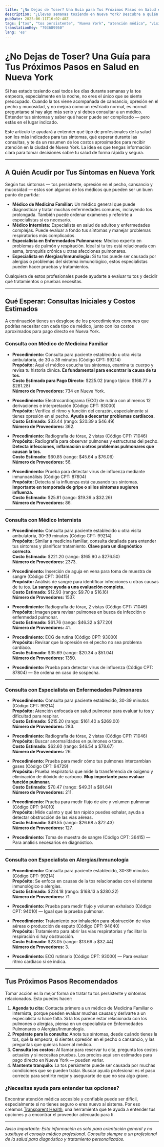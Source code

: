 ```yaml
---
title: "¿No Dejas de Toser? Una Guía para Tus Próximos Pasos en Salud en Nueva York"
description: "¿Llevas semanas tosiendo en Nueva York? Descubre a quién acudir, qué esperar y los costos estimados para tu tratamiento cerca de ti."
pubDate: 2025-06-11T16:02:48Z
tags: ["tos", "tos persistente", "Nueva York", "atención médica", "visita al médico", "opresión en el pecho", "costos médicos"]
translationKey: "703689950"
lang: 'es'
---
```


# ¿No Dejas de Toser? Una Guía para Tus Próximos Pasos en Salud en Nueva York

Si has estado tosiendo casi todos los días durante semanas y la tos empeora, especialmente en la noche, no eres el único que se siente preocupado. Cuando la tos viene acompañada de cansancio, opresión en el pecho y mucosidad, y no mejora como un resfriado normal, es normal preguntarse si hay algo más serio y si debes consultar a un médico. Entender tus síntomas y saber qué hacer puede ser complicado — pero estás en el lugar indicado.

Este artículo te ayudará a entender qué tipo de profesionales de la salud son los más indicados para tus síntomas, qué esperar durante las consultas, y te da un resumen de los costos aproximados para recibir atención en la ciudad de Nueva York. La idea es que tengas información clara para tomar decisiones sobre tu salud de forma rápida y segura.

---

## A Quién Acudir por Tus Síntomas en Nueva York

Según tus síntomas — tos persistente, opresión en el pecho, cansancio y mucosidad — estos son algunos de los médicos que pueden ser un buen punto de partida:

- **Médico de Medicina Familiar:** Un médico general que puede diagnosticar y tratar muchas enfermedades comunes, incluyendo tos prolongada. También puede ordenar exámenes y referirte a especialistas si es necesario.
- **Médico Internista:** Especialista en salud de adultos y enfermedades complejas. Puede evaluar a fondo tus síntomas y manejar problemas respiratorios más complicados.
- **Especialista en Enfermedades Pulmonares:** Médico experto en problemas de pulmón y respiración. Ideal si tu tos está relacionada con asma, bronquitis crónica u otras afecciones pulmonares.
- **Especialista en Alergias/Inmunología:** Si tu tos puede ser causada por alergias o problemas del sistema inmunológico, estos especialistas pueden hacer pruebas y tratamientos.

Cualquiera de estos profesionales puede ayudarte a evaluar tu tos y decidir qué tratamientos o pruebas necesitas.

---

## Qué Esperar: Consultas Iniciales y Costos Estimados

A continuación tienes un desglose de los procedimientos comunes que podrías necesitar con cada tipo de médico, junto con los costos aproximados para pago directo en Nueva York.

### Consulta con Médico de Medicina Familiar

- **Procedimiento:** Consulta para paciente establecido u otra visita ambulatoria, de 30 a 39 minutos (Código CPT: 99214)  
  **Propósito:** Aquí el médico escucha tus síntomas, examina tu cuerpo y revisa tu historia clínica. **Es fundamental para encontrar la causa de tu tos.**  
  **Costo Estimado para Pago Directo:** $225.02 (rango típico: $168.77 a $281.28)  
  **Número de Proveedores:** 734 en Nueva York.

- **Procedimiento:** Electrocardiograma (ECG) de rutina con al menos 12 derivaciones e interpretación (Código CPT: 93000)  
  **Propósito:** Verifica el ritmo y función del corazón, especialmente si tienes opresión en el pecho. **Ayuda a descartar problemas cardíacos.**  
  **Costo Estimado:** $33.44 (rango: $20.39 a $46.49)  
  **Número de Proveedores:** 362.

- **Procedimiento:** Radiografía de tórax, 2 vistas (Código CPT: 71046)  
  **Propósito:** Radiografía para observar pulmones y estructuras del pecho. **Detecta infecciones, inflamación u otros problemas pulmonares que causan la tos.**  
  **Costo Estimado:** $60.85 (rango: $45.64 a $76.06)  
  **Número de Proveedores:** 56.

- **Procedimiento:** Prueba para detectar virus de influenza mediante inmunoanálisis (Código CPT: 87804)  
  **Propósito:** Detecta si la influenza está causando tus síntomas. **Importante en temporada de gripe o si los síntomas sugieren influenza.**  
  **Costo Estimado:** $25.81 (rango: $19.36 a $32.26)  
  **Número de Proveedores:** 86.

---

### Consulta con Médico Internista

- **Procedimiento:** Consulta para paciente establecido u otra visita ambulatoria, 30-39 minutos (Código CPT: 99214)  
  **Propósito:** Similar a medicina familiar, consulta detallada para entender tus síntomas y planificar tratamiento. **Clave para un diagnóstico correcto.**  
  **Costo Estimado:** $221.20 (rango: $165.90 a $276.50)  
  **Número de Proveedores:** 2373.

- **Procedimiento:** Inserción de aguja en vena para toma de muestra de sangre (Código CPT: 36415)  
  **Propósito:** Análisis de sangre para identificar infecciones u otras causas de tu tos. **La sangre ayuda a una evaluación completa.**  
  **Costo Estimado:** $12.93 (rango: $9.70 a $16.16)  
  **Número de Proveedores:** 1537.

- **Procedimiento:** Radiografía de tórax, 2 vistas (Código CPT: 71046)  
  **Propósito:** Imagen para revisar pulmones en busca de infección o enfermedad pulmonar.  
  **Costo Estimado:** $61.76 (rango: $46.32 a $77.20)  
  **Número de Proveedores:** 41.

- **Procedimiento:** ECG de rutina (Código CPT: 93000)  
  **Propósito:** Revisar que la opresión en el pecho no sea problema cardíaco.  
  **Costo Estimado:** $35.69 (rango: $20.34 a $51.04)  
  **Número de Proveedores:** 1350.

- **Procedimiento:** Prueba para detectar virus de influenza (Código CPT: 87804) — Se ordena en caso de sospecha.

---

### Consulta con Especialista en Enfermedades Pulmonares

- **Procedimiento:** Consulta para paciente establecido, 30-39 minutos (Código CPT: 99214)  
  **Propósito:** Atención enfocada en salud pulmonar para evaluar tu tos y dificultad para respirar.  
  **Costo Estimado:** $215.20 (rango: $161.40 a $269.00)  
  **Número de Proveedores:** 283.

- **Procedimiento:** Radiografía de tórax, 2 vistas (Código CPT: 71046)  
  **Propósito:** Buscar anormalidades en pulmones o tórax.  
  **Costo Estimado:** $62.60 (rango: $46.54 a $78.67)  
  **Número de Proveedores:** 26.

- **Procedimiento:** Prueba para medir cómo tus pulmones intercambian gases (Código CPT: 94729)  
  **Propósito:** Prueba respiratoria que mide la transferencia de oxígeno y eliminación de dióxido de carbono. **Muy importante para evaluar función pulmonar.**  
  **Costo Estimado:** $70.47 (rango: $49.31 a $91.64)  
  **Número de Proveedores:** 211.

- **Procedimiento:** Prueba para medir flujo de aire y volumen pulmonar (Código CPT: 94010)  
  **Propósito:** Mide cuánto y qué tan rápido puedes exhalar, ayuda a detectar obstrucción de las vías aéreas.  
  **Costo Estimado:** $49.55 (rango: $26.68 a $72.43)  
  **Número de Proveedores:** 127.

- **Procedimiento:** Toma de muestra de sangre (Código CPT: 36415) — Para análisis necesarios en diagnóstico.

---

### Consulta con Especialista en Alergias/Inmunología

- **Procedimiento:** Consulta para paciente establecido, 30-39 minutos (Código CPT: 99214)  
  **Propósito:** Se enfoca en causas de la tos relacionadas con el sistema inmunológico o alergias.  
  **Costo Estimado:** $224.18 (rango: $168.13 a $280.22)  
  **Número de Proveedores:** 71.

- **Procedimiento:** Prueba para medir flujo y volumen exhalado (Código CPT: 94010) — Igual que la prueba pulmonar.

- **Procedimiento:** Tratamiento por inhalación para obstrucción de vías aéreas o producción de esputo (Código CPT: 94640)  
  **Propósito:** Tratamiento para abrir las vías respiratorias y facilitar la respiración si hay obstrucción.  
  **Costo Estimado:** $23.05 (rango: $13.66 a $32.44)  
  **Número de Proveedores:** 3.

- **Procedimiento:** ECG rutinario (Código CPT: 93000) — Para evaluar ritmo cardíaco si se indica.

---

## Tus Próximos Pasos Recomendados

Tomar acción es la mejor forma de tratar tu tos persistente y síntomas relacionados. Esto puedes hacer:

1. **Agenda tu cita:** Contacta primero a un médico de Medicina Familiar o Internista, porque pueden evaluar muchas causas y derivarte a un especialista si hace falta. Si la tos parece estar relacionada con los pulmones o alergias, piensa en un especialista en Enfermedades Pulmonares o Alergias/Inmunología.
2. **Prepárate para la consulta:** Anota tus síntomas, desde cuándo tienes la tos, qué la empeora, si sientes opresión en el pecho o cansancio, y las preguntas que quieras hacer al médico.
3. **Consulta los costos:** Al llamar para reservar tu cita, pregunta los costos actuales y si necesitas pruebas. Los precios aquí son estimados para pago directo en Nueva York — pueden variar.
4. **Mantente tranquilo:** La tos persistente puede ser causada por muchas condiciones que se pueden tratar. Buscar ayuda profesional es el paso correcto para sentirte mejor y asegurarte de que no sea algo grave.

### ¿Necesitas ayuda para entender tus opciones?

Encontrar atención médica accesible y confiable puede ser difícil, especialmente si no tienes seguro o eres nuevo al sistema. Por eso creamos [Transparent Health](https://transparenthealth.ai), una herramienta que te ayuda a entender tus opciones y a encontrar el proveedor adecuado para ti.

---

*Aviso importante: Esta información es solo para orientación general y no sustituye el consejo médico profesional. Consulta siempre a un profesional de la salud para diagnóstico y tratamiento personalizados.*